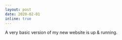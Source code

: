 ```yaml
---
layout: post
date: 2020-02-01
inline: true
---
```


A very basic version of my new website is up & running.
